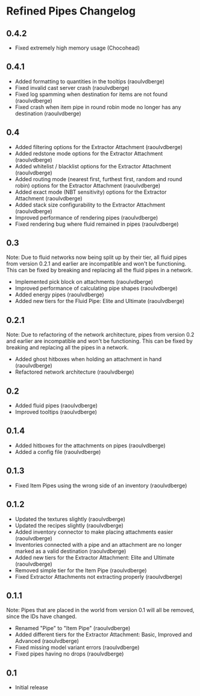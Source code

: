 # Refined Pipes Changelog

## 0.4.2
- Fixed extremely high memory usage (Chocohead)

## 0.4.1
- Added formatting to quantities in the tooltips (raoulvdberge)
- Fixed invalid cast server crash (raoulvdberge)
- Fixed log spamming when destination for items are not found (raoulvdberge)
- Fixed crash when item pipe in round robin mode no longer has any destination (raoulvdberge)

## 0.4
- Added filtering options for the Extractor Attachment (raoulvdberge)
- Added redstone mode options for the Extractor Attachment (raoulvdberge)
- Added whitelist / blacklist options for the Extractor Attachment (raoulvdberge)
- Added routing mode (nearest first, furthest first, random and round robin) options for the Extractor Attachment (raoulvdberge)
- Added exact mode (NBT sensitivity) options for the Extractor Attachment (raoulvdberge)
- Added stack size configurability to the Extractor Attachment (raoulvdberge)
- Improved performance of rendering pipes (raoulvdberge)
- Fixed rendering bug where fluid remained in pipes (raoulvdberge)

## 0.3
Note: Due to fluid networks now being split up by their tier, all fluid pipes from version 0.2.1 and earlier are incompatible and won't be functioning. This can be fixed by breaking and replacing all the fluid pipes in a network.

- Implemented pick block on attachments (raoulvdberge)
- Improved performance of calculating pipe shapes (raoulvdberge)
- Added energy pipes (raoulvdberge)
- Added new tiers for the Fluid Pipe: Elite and Ultimate (raoulvdberge)

## 0.2.1
Note: Due to refactoring of the network architecture, pipes from version 0.2 and earlier are incompatible and won't be functioning. This can be fixed by breaking and replacing all the pipes in a network.

- Added ghost hitboxes when holding an attachment in hand (raoulvdberge)
- Refactored network architecture (raoulvdberge)

## 0.2
- Added fluid pipes (raoulvdberge)
- Improved tooltips (raoulvdberge)

## 0.1.4
- Added hitboxes for the attachments on pipes (raoulvdberge)
- Added a config file (raoulvdberge)

## 0.1.3
- Fixed Item Pipes using the wrong side of an inventory (raoulvdberge)

## 0.1.2
- Updated the textures slightly (raoulvdberge)
- Updated the recipes slightly (raoulvdberge)
- Added inventory connector to make placing attachments easier (raoulvdberge)
- Inventories connected with a pipe and an attachment are no longer marked as a valid destination (raoulvdberge)
- Added new tiers for the Extractor Attachment: Elite and Ultimate (raoulvdberge)
- Removed simple tier for the Item Pipe (raoulvdberge)
- Fixed Extractor Attachments not extracting properly (raoulvdberge)

## 0.1.1
Note: Pipes that are placed in the world from version 0.1 will all be removed, since the IDs have changed.

- Renamed "Pipe" to "Item Pipe" (raoulvdberge)
- Added different tiers for the Extractor Attachment: Basic, Improved and Advanced (raoulvdberge)
- Fixed missing model variant errors (raoulvdberge)
- Fixed pipes having no drops (raoulvdberge)

## 0.1
- Initial release
